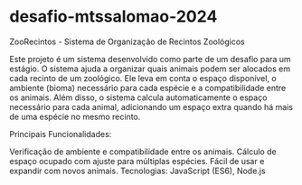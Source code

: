 # desafio-mtssalomao-2024

ZooRecintos - Sistema de Organização de Recintos Zoológicos

Este projeto é um sistema desenvolvido como parte de um desafio para um estágio. O sistema ajuda a organizar quais animais podem ser alocados em cada recinto de um zoológico. Ele leva em conta o espaço disponível, o ambiente (bioma) necessário para cada espécie e a compatibilidade entre os animais. Além disso, o sistema calcula automaticamente o espaço necessário para cada animal, adicionando um espaço extra quando há mais de uma espécie no mesmo recinto.

Principais Funcionalidades:

Verificação de ambiente e compatibilidade entre os animais.
Cálculo de espaço ocupado com ajuste para múltiplas espécies.
Fácil de usar e expandir com novos animais.
Tecnologias: JavaScript (ES6), Node.js
